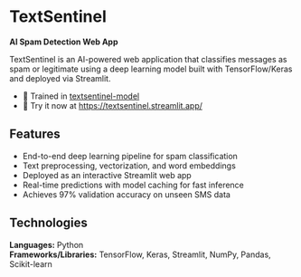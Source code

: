 # TextSentinel  
**AI Spam Detection Web App**

TextSentinel is an AI-powered web application that classifies messages as spam or legitimate using a deep learning model built with TensorFlow/Keras and deployed via Streamlit.

- 🧪 Trained in [textsentinel-model](https://github.com/sanjitmukesh/textsentinel-model)
- 🚀 Try it now at https://textsentinel.streamlit.app/


## Features
- End-to-end deep learning pipeline for spam classification  
- Text preprocessing, vectorization, and word embeddings  
- Deployed as an interactive Streamlit web app  
- Real-time predictions with model caching for fast inference  
- Achieves 97% validation accuracy on unseen SMS data  


## Technologies
**Languages:** Python  
**Frameworks/Libraries:** TensorFlow, Keras, Streamlit, NumPy, Pandas, Scikit-learn  
